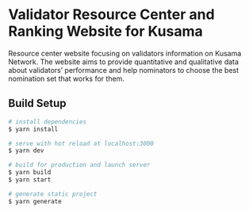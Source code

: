 # Validator Resource Center and Ranking Website for Kusama

Resource center website focusing on validators information on Kusama Network. The website aims to provide quantitative and qualitative data about validators’ performance and help nominators to choose the best nomination set that works for them.

## Build Setup

```bash
# install dependencies
$ yarn install

# serve with hot reload at localhost:3000
$ yarn dev

# build for production and launch server
$ yarn build
$ yarn start

# generate static project
$ yarn generate
```